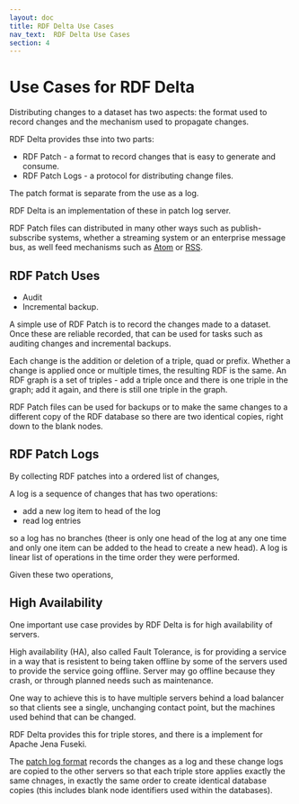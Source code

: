 ```yaml
---
layout: doc
title: RDF Delta Use Cases
nav_text:  RDF Delta Use Cases
section: 4
---
```


# Use Cases for RDF Delta

Distributing changes to a dataset has two aspects: the format used to
record changes and the mechanism used to propagate changes.

RDF Delta provides thse into two parts:

* RDF Patch - a format to record changes that is easy to generate and consume.
* RDF Patch Logs - a protocol for distributing change files.

The patch format is separate from the use as a log.

RDF Delta is an implementation of these in patch log server.

RDF Patch files can distributed in many other ways such as
publish-subscribe systems, whether a streaming system or an enterprise
message bus, as well feed mechanisms such as
[Atom](https://tools.ietf.org/html/rfc4287) or
[RSS](https://en.wikipedia.org/wiki/RSS).

## RDF Patch Uses

* Audit
* Incremental backup.

A simple use of RDF Patch is to record the changes made to a dataset.
Once these are reliable recorded, that can be used for tasks such as
auditing changes and incremental backups.

Each change is the addition or deletion of a triple, quad or prefix.
Whether a change is applied once or multiple times, the resulting RDF is
the same.  An RDF graph is a set of triples - add a triple once and there
is one triple in the graph; add it again, and there is still one triple
in the graph.
 
RDF Patch files can be used for backups or to make the same changes to a
different copy of the RDF database so there are two identical copies,
right down to the blank nodes.

## RDF Patch Logs

By collecting RDF patches into a ordered list of changes, 

A log is a sequence of changes that has two operations:

* add a new log item to head of the log
* read log entries

so a log has no branches (theer is only one head of the log at any one
time and only one item can be added to the head to create a new head). A
log is linear list of operations in the time order they were performed.

Given these two operations, 

## High Availability

One important use case provides by RDF Delta is for high availability of
servers.

High availability (HA), also called Fault Tolerance, is for providing a
service in a way that is resistent to being taken offline by some of the servers
used to provide the service going offline. Server may go offline because
they crash, or through planned needs such as maintenance. 

One way to achieve this is to have multiple servers behind a
load balancer so that clients see a single, unchanging contact point,
but the machines used behind that can be changed.

RDF Delta provides this for triple stores, and there is a implement for
Apache Jena Fuseki.

The [patch log format](rdf-patch-logs.html) records the changes as a log
and these change logs are copied to the other servers so that each
triple store applies exactly the same chnages, in exactly the same order
to create identical database copies (this includes blank node
identifiers used within the databases).
